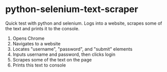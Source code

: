 # python-selenium-text-scraper
Quick test with python and selenium.
Logs into a website, scrapes some of the text and prints it to the console.


1. Opens Chrome
2. Navigates to a website
3. Locates "username", "password", and "submit" elements
4. Inputs username and password, then clicks login
5. Scrapes some of the text on the page
6. Prints this text to console
